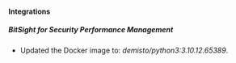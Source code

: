 #### Integrations
##### BitSight for Security Performance Management
- Updated the Docker image to: *demisto/python3:3.10.12.65389*.
